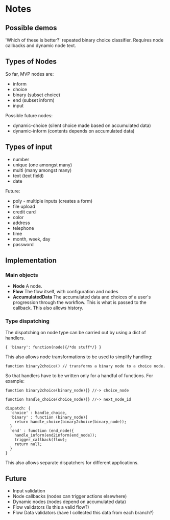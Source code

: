 Notes
=====

Possible demos
--------------

'Which of these is better?' repeated binary choice classifier. Requires node
callbacks and dynamic node text.


Types of Nodes
--------------

So far, MVP nodes are:

 * inform
 * choice
 * binary (subset choice)
 * end (subset inform)
 * input 

Possible future nodes:

 * dynamic-choice (silent choice made based on accumulated data)
 * dynamic-inform (contents depends on accumulated data)

Types of input
--------------

 * number
 * unique (one amongst many)
 * multi  (many amongst many)
 * text (text field)
 * date

Future:
 * poly - multiple inputs (creates a form)
 * file upload
 * credit card
 * color
 * address
 * telephone
 * time
 * month, week, day
 * password

Implementation
--------------

### Main objects

 - **Node** A node.
 - **Flow** The flow itself, with configuration and nodes
 - **AccumulatedData** The accumulated data and choices of a user's progression through the workflow. This is what is passed to the callback. This also allows history.


### Type dispatching

The dispatching on node type can be carried out by using a dict of handlers.

    { 'binary': function(node){/*do stuff*/} }

This also allows node transformations to be used to simplify handling:

    function binary2choice() // transforms a binary node to a choice node.

So that handlers have to be written only for a handful of functions. 
For example:

    function binary2choice(binary_node){} //-> choice_node

    function handle_choice(choice_node){} //-> next_node_id

    dispatch: {
      'choice' : handle_choice,
      'binary' : function (binary_node){
        return handle_choice(binary2choice(binary_node));
      }
      'end' : function (end_node){
        handle_inform(end2inform(end_node));
        trigger_callback(flow);
        return null;
      }
    }

This also allows separate dispatchers for different applications.

Future
------
 * Input validation
 * Node callbacks (nodes can trigger actions elsewhere)
 * Dynamic nodes (nodes depend on accumulated data)
 * Flow validators (Is this a valid flow?)
 * Flow Data validators (have I collected this data from each branch?)
